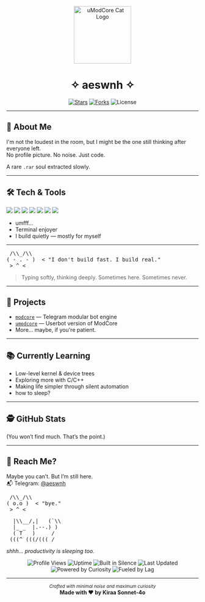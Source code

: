 <p align="center">
  <img src="https://github.com/images/mona-whisper.gif" alt="uModCore Cat Logo" width="150"/>
</p>

<h1 align="center">
  <b>✧ aeswnh ✧</b>
</h1>

<p align="center">
  <a href="https://github.com/aeswnh/aeswnh"><img src="https://img.shields.io/github/stars/aeswnh/aeswnh?style=flat-square&color=yellow" alt="Stars"/></a>
  <a href="https://github.com/aeswnh/aeswnh/fork"><img src="https://img.shields.io/github/forks/aeswnh/aeswnh?style=flat-square&color=orange" alt="Forks"/></a>
  <img src="https://img.shields.io/github/license/aeswnh/aeswnh?style=flat-square&color=lightgrey" alt="License"/>
</p>

---

## 🌱 About Me
I'm not the loudest in the room, but I might be the one still thinking after everyone left.  
No profile picture. No noise. Just code.

A rare `.rar` soul extracted slowly.

---

## 🛠️ Tech & Tools
<p>
  <img src="https://img.shields.io/badge/Linux-000000?style=flat-square&logo=linux&logoColor=white"/>
  <img src="https://img.shields.io/badge/Python-3670A0?style=flat-square&logo=python&logoColor=ffdd54"/>
  <img src="https://img.shields.io/badge/Node.js-339933?style=flat-square&logo=nodedotjs&logoColor=white"/>
  <img src="https://img.shields.io/badge/Bash-4EAA25?style=flat-square&logo=gnubash&logoColor=white"/>
  <img src="https://img.shields.io/badge/C-00599C?style=flat-square&logo=c&logoColor=white"/>
  <img src="https://img.shields.io/badge/C++-00599C?style=flat-square&logo=c%2B%2B&logoColor=white"/>
  <img src="https://img.shields.io/badge/Markdown-000000?style=flat-square&logo=markdown&logoColor=white"/>
</p>

- umfff...  
- Terminal enjoyer  
- I build quietly — mostly for myself

---

<p align="center">
<pre>
 /\\_/\\ 
( - . - )  < "I don't build fast. I build real."
 > ^ <
</pre>
</p>

<blockquote>
  Typing softly, thinking deeply.  
  Sometimes here. Sometimes never.
</blockquote>

---

## 📂 Projects
- [`modcore`](https://github.com/aeswnh/modcore) — Telegram modular bot engine  
- [`umodcore`](https://github.com/aeswnh/umodcore) — Userbot version of ModCore  
- More... maybe, if you're patient.

---

## 📚 Currently Learning
- Low-level kernel & device trees  
- Exploring more with C/C++  
- Making life simpler through silent automation
- how to sleep?

---

## 🕵️ GitHub Stats
(You won’t find much. That’s the point.)

---

## 🌙 Reach Me?
Maybe you can’t. But I’m still here.  
📬 Telegram: [@aeswnh](https://t.me/aeswnh)

<p align="center">
<pre>
 /\\_/\\
( o.o )  < "bye."
 > ^ <
</pre>
</p>

<p align="center">
<pre>
  |\\__/,|   (`\\
  |_ _  |.--.) )
  ( T   )     /
 (((^_(((/(((_/
</pre>
<i>shhh... productivity is sleeping too.</i>
</p>

<p align="center">
  <img src="https://komarev.com/ghpvc/?username=aeswnh&style=flat-square&color=blue" alt="Profile Views"/>
  <img src="https://img.shields.io/badge/uptime-24%2F7-44cc11?style=flat-square" alt="Uptime"/>
  <img src="https://img.shields.io/badge/built%20in-silence-blueviolet?style=flat-square" alt="Built in Silence"/>
  <img src="https://img.shields.io/badge/last%20updated-June%2029%2C%202025-informational?style=flat-square" alt="Last Updated"/>
  <img src="https://img.shields.io/badge/powered%20by-curiosity-ff69b4?style=flat-square" alt="Powered by Curiosity"/>
  <img src="https://img.shields.io/badge/fueled%20by-lag-9cf?style=flat-square" alt="Fueled by Lag"/>
</p>

---

<p align="center">
  <sub><i>Crafted with minimal noise and maximum curiosity</i></sub><br/>
  <b>Made with ❤ by Kiraa Sonnet-4o</b>
</p>
